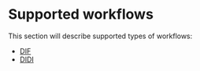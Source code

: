 # Supported workflows

This section will describe supported types of workflows:
- [DIF](dif.md)
- [DIDI](didi.md)
